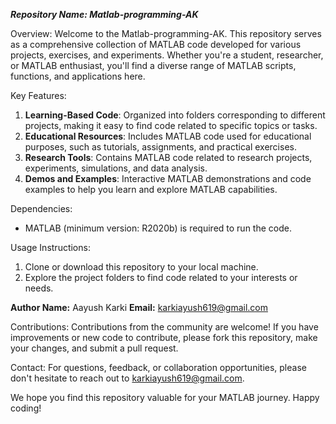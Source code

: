 ***Repository Name: Matlab-programming-AK***

Overview:
Welcome to the Matlab-programming-AK. This repository serves as a comprehensive collection of MATLAB code developed for various projects, exercises, and experiments. Whether you're a student, researcher, or MATLAB enthusiast, you'll find a diverse range of MATLAB scripts, functions, and applications here.


Key Features:
1. **Learning-Based Code**: Organized into folders corresponding to different projects, making it easy to find code related to specific topics or tasks.
2. **Educational Resources**: Includes MATLAB code used for educational purposes, such as tutorials, assignments, and practical exercises.
3. **Research Tools**: Contains MATLAB code related to research projects, experiments, simulations, and data analysis.
4. **Demos and Examples**: Interactive MATLAB demonstrations and code examples to help you learn and explore MATLAB capabilities.


Dependencies:
- MATLAB (minimum version: R2020b) is required to run the code.

Usage Instructions:
1. Clone or download this repository to your local machine.
2. Explore the project folders to find code related to your interests or needs.


**Author Name:** Aayush Karki
**Email:** karkiayush619@gmail.com


Contributions:
Contributions from the community are welcome! If you have improvements or new code to contribute, please fork this repository, make your changes, and submit a pull request.

Contact:
For questions, feedback, or collaboration opportunities, please don't hesitate to reach out to karkiayush619@gmail.com.

We hope you find this repository valuable for your MATLAB journey. Happy coding!
